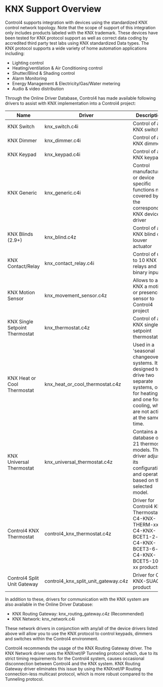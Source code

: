 # KNX Support Overview

Control4 supports integration with devices using the standardized KNX control network topology. Note that the scope of support of this integration only includes products labeled with the KNX trademark. These devices have been tested for KNX protocol support as well as correct data coding by accredited third party test labs using KNX standardized Data types.
The KNX protocol supports a wide variety of home automation applications including:

- Lighting control
- Heating/ventilation & Air Conditioning control
- Shutter/Blind & Shading control
- Alarm Monitoring
- Energy Management & Electricity/Gas/Water metering
- Audio & video distribution

Through the Online Driver Database, Control4 has made available following drivers to assist with KNX implementation into a Control4 project:

| Name  | Driver | Description |
| --- | --- | --- |
| KNX Switch | knx\_switch.c4i | Control of a KNX switch |
| KNX Dimmer | knx\_dimmer.c4i | Control of a KNX dimmer |
| KNX Keypad | knx\_keypad.c4i | Control of a KNX keypad |
| KNX Generic | knx\_generic.c4i | Control manufacturer or device specific functions not covered by the corresponding KNX device driver |
| KNX Blinds (2.9+) | knx\_blind.c4z | Control of a KNX blind or louver actuator |
| KNX Contact/Relay | knx\_contact\_relay.c4i | Control of up to 10 KNX relays and binary inputs |
| KNX Motion Sensor | knx\_movement\_sensor.c4z | Allows to add KNX a motion or presence sensor to Control4 project |
| KNX Single Setpoint Thermostat | knx\_thermostat.c4z | Control of a KNX single-setpoint thermostat. |
| KNX Heat or Cool Thermostat | knx\_heat\_or\_cool\_thermostat.c4z | Used in a 'seasonal changeover' systems. It is designed to drive two separate systems, one for heating and one for cooling, which are not active at the same time. |
| KNX Universal Thermostat | knx\_universal\_thermostat.c4z | Contains a database of 21 thermostat models. The driver adjusts its configuration and operation based on the selected model. |
| Control4 KNX Thermostat | control4\_knx\_thermostat.c4z | Driver for Control4 KNX Thermostats: C4-KNX-THERM-xx, C4-KNX-BCET1-2-xx, C4-KNX-BCET3-6-xx, C4-KNX-BCET5-10-xx products |
| Control4 Split Unit Gateway | control4\_knx\_split\_unit\_gateway.c4z | Driver for C4-KNX-SUAC product |

In addition to these, drivers for communication with the KNX system are also available in the Online Driver Database:

- KNX Routing Gateway: knx\_routing\_gateway.c4z (Recommended)
- KNX Network: knx\_network.c4i

These network drivers in conjunction with any/all of the device drivers listed above will allow you to use the KNX protocol to control keypads, dimmers and switches within the Control4 environment.

Control4 recommends the usage of the KNX Routing Gateway driver. The KNX Network driver uses the KNXnet/IP Tunneling protocol which, due to its strict timing requirements for the Control4 system, causes occasional disconnection between Control4 and the KNX system. KNX Routing Gateway driver eliminates this issue by using the KNXnet/IP Routing connection-less multicast protocol, which is more robust compared to the Tunneling protocol.
